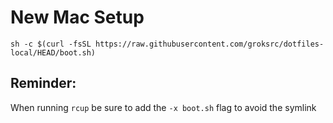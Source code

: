 # New Mac Setup
`sh -c $(curl -fsSL https://raw.githubusercontent.com/groksrc/dotfiles-local/HEAD/boot.sh)`

## Reminder:
When running `rcup` be sure to add the `-x boot.sh` flag to avoid the symlink